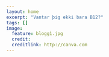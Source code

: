 ```yaml
---
layout: home
excerpt: "Vantar þig ekki bara B12?"
tags: []
image:
  feature: blogg1.jpg
  credit: 
  creditlink: http://canva.com
---
```

